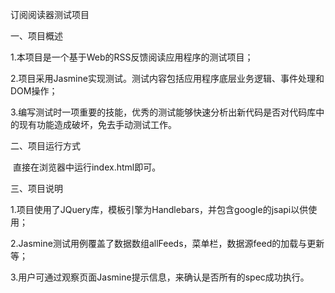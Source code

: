 订阅阅读器测试项目


一、项目概述

  1.本项目是一个基于Web的RSS反馈阅读应用程序的测试项目；
  
  2.项目采用Jasmine实现测试。测试内容包括应用程序底层业务逻辑、事件处理和DOM操作；
  
  3.编写测试时一项重要的技能，优秀的测试能够快速分析出新代码是否对代码库中的现有功能造成破坏，免去手动测试工作。
  
  
二、项目运行方式

  直接在浏览器中运行index.html即可。
  

三、项目说明

  1.项目使用了JQuery库，模板引擎为Handlebars，并包含google的jsapi以供使用；
  
  2.Jasmine测试用例覆盖了数据数组allFeeds，菜单栏，数据源feed的加载与更新等；
  
  3.用户可通过观察页面Jasmine提示信息，来确认是否所有的spec成功执行。
  
